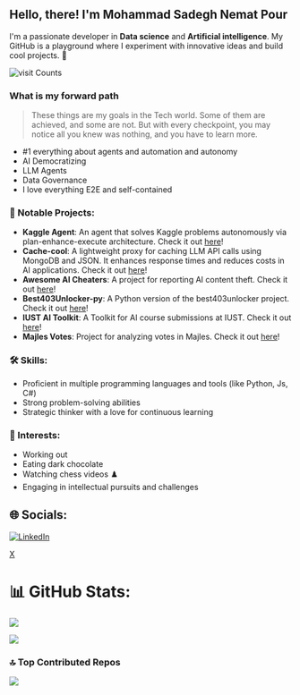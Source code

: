 ## **Hello, there! I'm Mohammad Sadegh Nemat Pour**

I'm a passionate developer in **Data science** and **Artificial intelligence**. My GitHub is a playground where I experiment with innovative ideas and build cool projects. 🚀

![visit Counts](https://visitcount.itsvg.in/api?id=Msnp1381&icon=5&color=1)

### What is my forward path
> These things are my goals in the Tech world. Some of them are achieved, and some are not. 
> But with every checkpoint, you may notice all you knew was nothing, and you have to learn more.
- #1 everything about agents and automation and autonomy
- AI Democratizing
- LLM Agents
- Data Governance
- I love everything E2E and self-contained

### 🌟 Notable Projects:
- **Kaggle Agent**: An agent that solves Kaggle problems autonomously via plan-enhance-execute architecture. Check it out [here](https://github.com/MSNP1381/kaggle-agent)!
- **Cache-cool**: A lightweight proxy for caching LLM API calls using MongoDB and JSON. It enhances response times and reduces costs in AI applications. Check it out [here](https://github.com/MSNP1381/cache-cool)!
- **Awesome AI Cheaters**: A project for reporting AI content theft. Check it out [here](https://github.com/MSNP1381/awesome-persian-ai-cheaters)!
- **Best403Unlocker-py**: A Python version of the best403unlocker project. Check it out [here](https://github.com/403unlocker/best403unlocker-py)!
- **IUST AI Toolkit**: A Toolkit for AI course submissions at IUST. Check it out [here](https://github.com/MSNP1381/iust_ai_toolkit)!
- **Majles Votes**: Project for analyzing votes in Majles. Check it out [here](https://github.com/MSNP1381/majles-votes)!

### 🛠️ Skills:

- Proficient in multiple programming languages and tools (like Python, Js, C#)
- Strong problem-solving abilities
- Strategic thinker with a love for continuous learning

### 🎯 Interests:
- Working out
- Eating dark chocolate
- Watching chess videos ♟️
- Engaging in intellectual pursuits and challenges

## 🌐 Socials:
[![LinkedIn](https://img.shields.io/badge/LinkedIn-%230077B5.svg?logo=linkedin&logoColor=white)](https://linkedin.com/in/Msnp1381) 

[X](https://img.shields.io/badge/X-black.svg?logo=X&logoColor=white)


# 📊 GitHub Stats:
![](https://github-readme-streak-stats.herokuapp.com/?user=Msnp1381&theme=dark&hide_border=true)



![](https://github-readme-stats.vercel.app/api/top-langs/?username=Msnp1381&theme=dark&hide_border=true&include_all_commits=false&count_private=false&layout=compact)

### 🔝 Top Contributed Repos
![](https://github-contributor-stats.vercel.app/api?username=Msnp1381&limit=5&theme=dark&combine_all_yearly_contributions=true)
